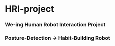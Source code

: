 # HRI-project
### We-ing Human Robot Interaction Project
### Posture-Detection -> Habit-Building Robot
